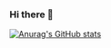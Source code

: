 ### Hi there 👋

[![Anurag's GitHub stats](https://github-readme-stats.vercel.app/api?username=codemodeactivate)](https://github.com/anuraghazra/github-readme-stats)

<!--
**codemodeactivate/codemodeactivate** is a ✨ _special_ ✨ repository because its `README.md` (this file) appears on your GitHub profile.

Here are some ideas to get you started:

- 🔭 I’m currently working on ...
- 🌱 I’m currently learning ...
- 👯 I’m looking to collaborate on ...
- 🤔 I’m looking for help with ...
- 💬 Ask me about ...
- 📫 How to reach me: ...
- 😄 Pronouns: ...
- ⚡ Fun fact: ...
-->
